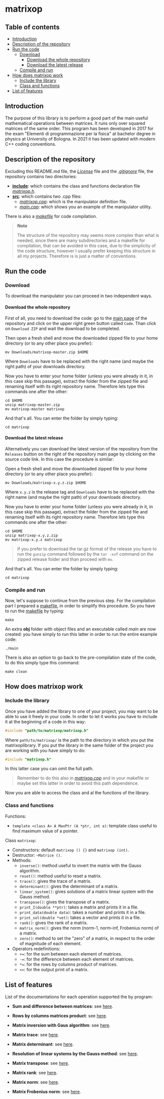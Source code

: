 # matrixop

## Table of contents
- [Introduction](#introduction)
- [Description of the repository](#description-of-the-repository)
- [Run the code](#run-the-code)
  * [Download](#download)
    * [Download the whole repository](#download-the-whole-repository)
    * [Download the latest release](#download-the-latest-release)
  * [Compile and run](#compile-and-run)
- [How does matrixop work](#how-does-matrixop-work)
  * [Include the library](#include-the-library)
  * [Class and functions](#class-and-functions)
- [List of features](#list-of-features)

## Introduction

The purpose of this library is to perform a good part of the main useful mathematical operations between matrices. It runs only over squared matrices of the same order. This program has been developed in 2017 for the exam "Elementi di programmazione per la fisica" at bachelor degree in physics at University of Bologna. In 2021 it has been updated with modern C++ coding conventions.

## Description of the repository

Excluding this README.md file, the [*License*](https://github.com/JustWhit3/matrixop/blob/master/License) file and the [*.gitignore*](https://github.com/JustWhit3/matrixop/blob/master/.gitignore) file, the repository contains two directories:
- [**include**](https://github.com/JustWhit3/matrixop/tree/master/include): which contains the class and functions declaration file [*matrixop.h*](https://github.com/JustWhit3/matrixop/blob/master/include/matrixop.h).
- [**src**](https://github.com/JustWhit3/matrixop/tree/master/src): which contains two .cpp files:
  * [*matrixop.cpp*](https://github.com/JustWhit3/matrixop/blob/master/src/matrixop.cpp): which is the manipulator definition file.
  * [*main.cpp*](https://github.com/JustWhit3/matrixop/blob/master/src/main.cpp): which shows you an example of the manipulator utility.

There is also a [*makefile*](https://github.com/JustWhit3/matrixop/blob/master/makefile) for code compilation.

> **Note**
> 
>The structure of the repository may seems more complex than what is needed, since there are many 
>subdirectories and a makefile for compilation, that can be avoided in this case, due to the 
> simplicity of the code structure, however I usually prefer keeping this structure in all 
> my projects. Therefore is is just a matter of conventions.

## Run the code

### Download

To download the manipulator you can proceed in two independent ways.

#### Download the whole repository

First of all, you need to download the code: go to the [main page](https://github.com/JustWhit3/matrixop) of the repository and click on the upper right green button called `Code`. Than click on `Download ZIP` and wait the download to be completed.

Then open a fresh shell and move the downloaded zipped file to your home directory (or to any other place you prefer):
```shell
mv Downloads/matrixop-master.zip $HOME
```
Where ``Downloads`` have to be replaced with the right name (and maybe the right path) of your downloads directory.

Now you have to enter your home folder (unless you were already in it, in this case skip this passage), extract the folder from the zipped file and renaming itself with its right repository name. Therefore lets type this commands one after the other:
```shell
cd $HOME
unzip matrixop-master.zip
mv matrixop-master matrixop
```
And that's all. You can enter the folder by simply typing:
```shell
cd matrixop
```

#### Download the latest release

Alternatively you can download the latest version of the repository from the ``Releases`` button on the right of the repository main page by clicking on the source code link. In this case the procedure is similar:

Open a fresh shell and move the downloaded zipped file to your home directory (or to any other place you prefer):
```shell
mv Downloads/matrixop-x.y.z.zip $HOME
```
Where `x.y.z` is the release tag and ``Downloads`` have to be replaced with the right name (and maybe the right path) of your downloads directory.

Now you have to enter your home folder (unless you were already in it, in this case skip this passage), extract the folder from the zipped file and renaming itself with its right repository name. Therefore lets type this commands one after the other:
```shell
cd $HOME
unzip matrixop-x.y.z.zip
mv matrixop-x.y.z matrixop
```

> If you prefer to download the tar.gz format of the release you have to run the `gunzip` command followed by the `tar -xvf` command on the zipped release folder and than proceed with `mv`. 

And that's all. You can enter the folder by simply typing:
```shell
cd matrixop
```

### Compile and run

Now, let's suppose to continue from the previous step. For the compilation part I prepared a [makefile](https://github.com/JustWhit3/matrixop/blob/master/makefile), in order to simplify this procedure. So you have to run the [makefile](https://github.com/JustWhit3/matrixop/blob/master/makefile) by typing:
```shell
make
```
An extra **obj** folder with object files and an executable called *main* are now created: you have simply to run this latter in order to run the entire example code:
```shell
./main
```
There is also an option to go back to the pre-compilation state of the code, to do this simply type this command:
```shell
make clean
```

## How does matrixop work

### Include the library

Once you have added the library to one of your project, you may want to be able to use it freely in your code. In order to let it works you have to include it at the beginning of a code in this way:
```c++
#include "path/to/matrixop/matrixop.h"
```
Where `path/to/matrixop/` is the path to the directory in which you put the matrixoplibrary. If you put the library in the same folder of the project you are working with you have simply to do:
```c++
#include "matrixop.h"
```
In this latter case you can omit the full path. 
> Remember to do this also in [*matrixop.cpp*](https://github.com/JustWhit3/matrixop/blob/master/src/matrixop.cpp) 
> and in your makefile or maybe set this latter in order to avoid this path dependence.

Now you are able to access the class and al the functions of the library. 

### Class and functions

Functions:
- `template <class A> A MaxPtr (A *ptr, int a)`: template class useful to find maximum value of a pointer.

Class `matrixop`:
- Constructors: default `matrixop () {}` and `matrixop (int)`. 
- Destructor: `~Matrice ()`.
- Methods:
  * `inverse()`: method useful to invert the matrix with the Gauss algorithm.
  * `reset()`: method useful to reset a matrix.
  * `trace()`: gives the trace of a matrix.
  * `determinant()`: gives the determinant of a matrix.
  * `linear_system()`: gives solutions of a matrix linear system with the Gauss method.
  * `transpose()`: gives the transpose of a matrix.
  * `print_I(double **ptr)`: takes a matrix and prints it in a file.
  * `print_data(double data)`: takes a number and prints it in a file.
  * `print_sol(double *vet)`: takes a vector and prints it in a file.
  * `rank()`: gives the rank of a matrix.
  * `matrix_norm()`: gives the norm (norm-1, norm-inf, Frobenius norm) of a matrix.
  * `zero()`: method to set the "zero" of a matrix, in respect to the order of magnitude of each element.
- Operators redefinitions:
  * `+=`: for the sum between each element of matrices.
  * `-=`: for the difference between each element of matrices.
  * `*=`: for the rows by columns product of matrices.
  * `<<`: for the output print of a matrix.

## List of features

List of the documentations for each operation supported the by program:

- **Sum and difference between matrices**: see [here](https://www.khanacademy.org/math/precalculus/x9e81a4f98389efdf:matrices/x9e81a4f98389efdf:adding-and-subtracting-matrices/a/adding-and-subtracting-matrices).

- **Rows by columns matrices product**: see [here](https://www.khanacademy.org/math/precalculus/x9e81a4f98389efdf:matrices/x9e81a4f98389efdf:multiplying-matrices-by-matrices/a/multiplying-matrices).

- **Matrix inversion with Gaus algorithm**: see [here](https://www.intmath.com/matrices-determinants/inverse-matrix-gauss-jordan-elimination.php).

- **Matrix trace**: see [here](https://mathworld.wolfram.com/MatrixTrace.html).

- **Matrix determinant**: see [here](https://www.mathsisfun.com/algebra/matrix-determinant.html).

- **Resolution of linear systems by the Gauss method**: see [here](http://math.univ-lille1.fr/~tumpach/Site/Enseignement_files/TD2_Gauss_solution.pdf).

- **Matrix transpose**: see [here](https://chortle.ccsu.edu/VectorLessons/vmch13/vmch13_14.html).

- **Matrix rank**: see [here](https://stattrek.com/matrix-algebra/matrix-rank.aspx).

- **Matrix norm**: see [here](https://mathworld.wolfram.com/MatrixNorm.html).

- **Matrix Frobenius norm**: see [here](https://mathworld.wolfram.com/FrobeniusNorm.html).

